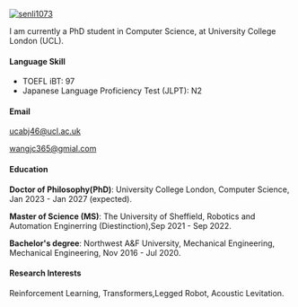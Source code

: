  

[![senli1073](https://img.shields.io/badge/senli1073-github-blue?logo=github)](https://github.com/senli1073)

I am currently a PhD student in Computer Science, at University College London (UCL).

#### Language Skill
- TOEFL iBT: 97
- Japanese Language Proficiency Test (JLPT): N2

#### Email

ucabj46@ucl.ac.uk

wangjc365@gmial.com

#### Education


**Doctor of Philosophy(PhD)**: University College London, Computer Science, Jan 2023 - Jan 2027 (expected).

**Master of Science (MS)**: The University of Sheffield, Robotics and Automation Enginerring (Diestinction),Sep 2021 - Sep 2022.

**Bachelor's degree**: Northwest A&F University, Mechanical Engineering, Mechanical Engineering, Nov 2016 - Jul 2020.


#### Research Interests

Reinforcement Learning, Transformers,Legged Robot, Acoustic Levitation.



